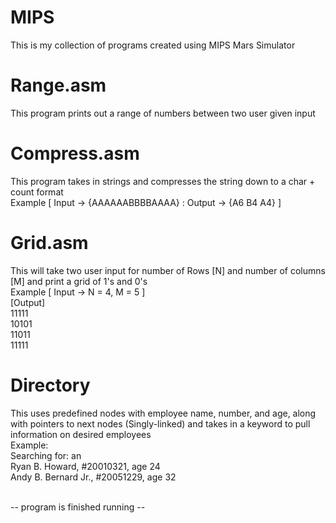 # MIPS
This is my collection of programs created using MIPS Mars Simulator
# Range.asm
This program prints out a range of numbers between two user given input
# Compress.asm
This program takes in strings and compresses the string down to a char + count format<br/>
Example [ Input -> {AAAAAABBBBAAAA} : Output -> {A6 B4 A4} ]
# Grid.asm
This will take two user input for number of Rows [N] and number of columns [M] and print a grid of 1's and 0's <br/>
Example [ Input -> N = 4, M = 5 ]<br/>
[Output]<br/>
11111<br/>
10101<br/>
11011<br/>
11111<br/>
# Directory 
This uses predefined nodes with employee name, number, and age, along with pointers to next nodes (Singly-linked) and takes in a keyword to pull information on desired employees<br/>
Example:<br/>
Searching for: an<br/>
Ryan B. Howard, #20010321, age 24<br/>
Andy B. Bernard Jr., #20051229, age 32<br/><br/>

-- program is finished running --
